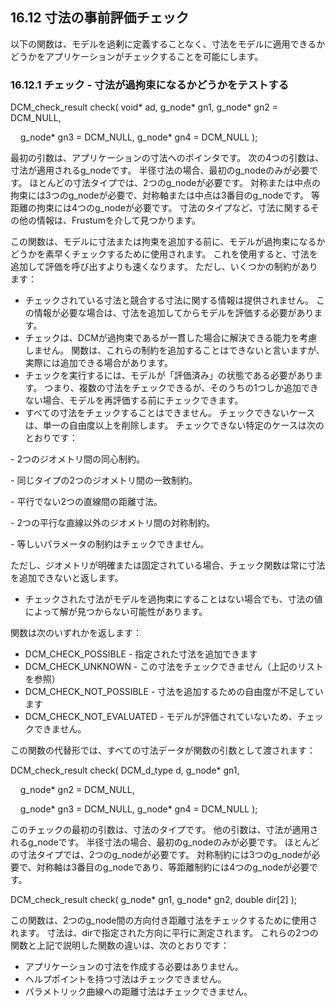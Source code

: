 ## 16.12 寸法の事前評価チェック

以下の関数は、モデルを過剰に定義することなく、寸法をモデルに適用できるかどうかをアプリケーションがチェックすることを可能にします。

### 16.12.1 チェック - 寸法が過拘束になるかどうかをテストする

DCM\_check\_result check( void\* ad, g\_node\* gn1, g\_node\* gn2 = DCM\_NULL,

    g\_node\* gn3 = DCM\_NULL, g\_node\* gn4 = DCM\_NULL );

最初の引数は、アプリケーションの寸法へのポインタです。
次の4つの引数は、寸法が適用されるg\_nodeです。
半径寸法の場合、最初のg\_nodeのみが必要です。
ほとんどの寸法タイプでは、2つのg\_nodeが必要です。
対称または中点の拘束には3つのg\_nodeが必要で、対称軸または中点は3番目のg\_nodeです。
等距離の拘束には4つのg\_nodeが必要です。
寸法のタイプなど、寸法に関するその他の情報は、Frustumを介して見つかります。

この関数は、モデルに寸法または拘束を追加する前に、モデルが過拘束になるかどうかを素早くチェックするために使用されます。
これを使用すると、寸法を追加して評価を呼び出すよりも速くなります。
ただし、いくつかの制約があります：

- チェックされている寸法と競合する寸法に関する情報は提供されません。
この情報が必要な場合は、寸法を追加してからモデルを評価する必要があります。
- チェックは、DCMが過拘束であるが一貫した場合に解決できる能力を考慮しません。
関数は、これらの制約を追加することはできないと言いますが、実際には追加できる場合があります。
- チェックを実行するには、モデルが「評価済み」の状態である必要があります。
つまり、複数の寸法をチェックできるが、そのうちの1つしか追加できない場合、モデルを再評価する前にチェックできます。
- すべての寸法をチェックすることはできません。
チェックできないケースは、単一の自由度以上を削除します。
チェックできない特定のケースは次のとおりです：

\- 2つのジオメトリ間の同心制約。

\- 同じタイプの2つのジオメトリ間の一致制約。

\- 平行でない2つの直線間の距離寸法。

\- 2つの平行な直線以外のジオメトリ間の対称制約。

\- 等しいパラメータの制約はチェックできません。



ただし、ジオメトリが明確または固定されている場合、チェック関数は常に寸法を追加できないと返します。
- チェックされた寸法がモデルを過拘束にすることはない場合でも、寸法の値によって解が見つからない可能性があります。

関数は次のいずれかを返します：

- DCM\_CHECK\_POSSIBLE \- 指定された寸法を追加できます
- DCM\_CHECK\_UNKNOWN \- この寸法をチェックできません（上記のリストを参照）
- DCM\_CHECK\_NOT\_POSSIBLE \- 寸法を追加するための自由度が不足しています
- DCM\_CHECK\_NOT\_EVALUATED \- モデルが評価されていないため、チェックできません。

この関数の代替形では、すべての寸法データが関数の引数として渡されます：

DCM\_check\_result check( DCM\_d\_type d, g\_node\* gn1,

    g\_node\* gn2 = DCM\_NULL,

     g\_node\* gn3 = DCM\_NULL, g\_node\* gn4 = DCM\_NULL );

このチェックの最初の引数は、寸法のタイプです。
他の引数は、寸法が適用されるg\_nodeです。
半径寸法の場合、最初のg\_nodeのみが必要です。
ほとんどの寸法タイプでは、2つのg\_nodeが必要です。
対称制約には3つのg\_nodeが必要で、対称軸は3番目のg\_nodeであり、等距離制約には4つのg\_nodeが必要です。

DCM\_check\_result check( g\_node\* gn1, g\_node\* gn2, double dir\[2\] );

この関数は、2つのg\_node間の方向付き距離寸法をチェックするために使用されます。
寸法は、dirで指定された方向に平行に測定されます。
これらの2つの関数と上記で説明した関数の違いは、次のとおりです：

- アプリケーションの寸法を作成する必要はありません。
- ヘルプポイントを持つ寸法はチェックできません。
- パラメトリック曲線への距離寸法はチェックできません。

